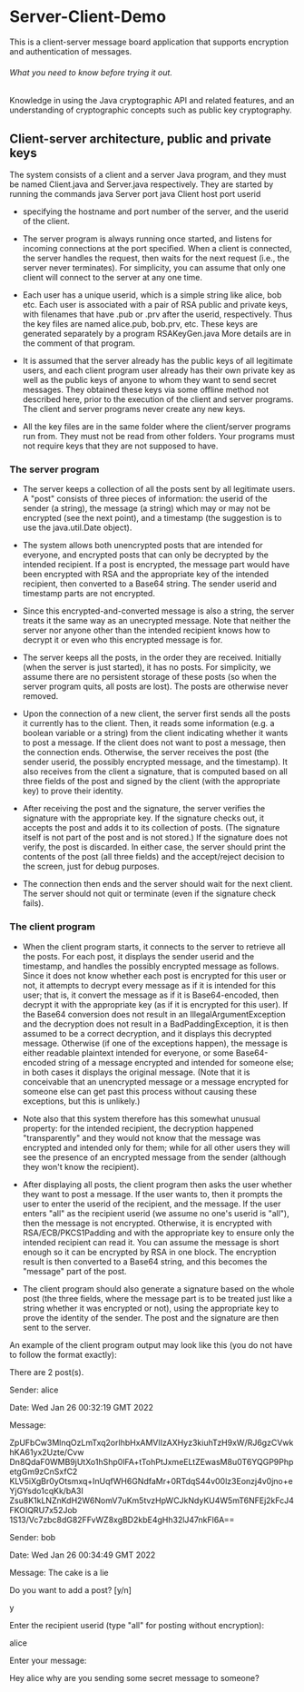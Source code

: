 # Server-Client-Demo
This is a client-server message board application that supports encryption and
authentication of messages.

###### What you need to know before trying it out.

Knowledge in using the Java cryptographic API and related features, and an
understanding of cryptographic concepts such as public key cryptography.

## Client-server architecture, public and private keys
The system consists of a client and a server Java program, and they must be named
Client.java and Server.java respectively. They are started by running the commands
java Server port
java Client host port userid

- specifying the hostname and port number of the server, and the userid of the client.

- The server program is always running once started, and listens for incoming connections
at the port specified. When a client is connected, the server handles the request, then
waits for the next request (i.e., the server never terminates). For simplicity, you can
assume that only one client will connect to the server at any one time.

- Each user has a unique userid, which is a simple string like alice, bob etc. Each user is
associated with a pair of RSA public and private keys, with filenames that have .pub or
.prv after the userid, respectively. Thus the key files are named alice.pub, bob.prv, etc.
These keys are generated separately by a program RSAKeyGen.java More details are in
the comment of that program.

- It is assumed that the server already has the public keys of all legitimate users, and each
client program user already has their own private key as well as the public keys of
anyone to whom they want to send secret messages. They obtained these keys via
some offline method not described here, prior to the execution of the client and server
programs. The client and server programs never create any new keys.

- All the key files are in the same folder where the client/server programs run from. They
must not be read from other folders. Your programs must not require keys that they are
not supposed to have.


### The server program
- The server keeps a collection of all the posts sent by all legitimate users. A "post"
consists of three pieces of information: the userid of the sender (a string), the message
(a string) which may or may not be encrypted (see the next point), and a timestamp (the
suggestion is to use the java.util.Date object).

- The system allows both unencrypted posts that are intended for everyone, and
encrypted posts that can only be decrypted by the intended recipient. If a post is
encrypted, the message part would have been encrypted with RSA and the appropriate
key of the intended recipient, then converted to a Base64 string. The sender userid and
timestamp parts are not encrypted.

- Since this encrypted-and-converted message is also a string, the server treats it the
same way as an unecrypted message. Note that neither the server nor anyone other
than the intended recipient knows how to decrypt it or even who this encrypted message
is for.

- The server keeps all the posts, in the order they are received. Initially (when the server is
just started), it has no posts. For simplicity, we assume there are no persistent storage of
these posts (so when the server program quits, all posts are lost). The posts are
otherwise never removed.

- Upon the connection of a new client, the server first sends all the posts it currently has to
the client. Then, it reads some information (e.g. a boolean variable or a string) from the
client indicating whether it wants to post a message. If the client does not want to post a
message, then the connection ends. Otherwise, the server receives the post (the sender
userid, the possibly encrypted message, and the timestamp). It also receives from the
client a signature, that is computed based on all three fields of the post and signed by
the client (with the appropriate key) to prove their identity.

- After receiving the post and the signature, the server verifies the signature with the
appropriate key. If the signature checks out, it accepts the post and adds it to its
collection of posts. (The signature itself is not part of the post and is not stored.) If the
signature does not verify, the post is discarded. In either case, the server should print the
contents of the post (all three fields) and the accept/reject decision to the screen, just for
debug purposes.

- The connection then ends and the server should wait for the next client. The server
should not quit or terminate (even if the signature check fails).



### The client program
- When the client program starts, it connects to the server to retrieve all the posts. For
each post, it displays the sender userid and the timestamp, and handles the possibly
encrypted message as follows. Since it does not know whether each post is encrypted
for this user or not, it attempts to decrypt every message as if it is intended for this user;
that is, it convert the message as if it is Base64-encoded, then decrypt it with the
appropriate key (as if it is encrypted for this user). If the Base64 conversion does not
result in an IllegalArgumentException and the decryption does not result in a
BadPaddingException, it is then assumed to be a correct decryption, and it displays this
decrypted message. Otherwise (if one of the exceptions happen), the message is either
readable plaintext intended for everyone, or some Base64-encoded string of a message
encrypted and intended for someone else; in both cases it displays the original
message. (Note that it is conceivable that an unencrypted message or a message
encrypted for someone else can get past this process without causing these exceptions,
but this is unlikely.)

- Note also that this system therefore has this somewhat unusual property: for the
intended recipient, the decryption happened "transparently" and they would not know
that the message was encrypted and intended only for them; while for all other users
they will see the presence of an encrypted message from the sender (although they
won't know the recipient).

- After displaying all posts, the client program then asks the user whether they want to
post a message. If the user wants to, then it prompts the user to enter the userid of the
recipient, and the message. If the user enters "all" as the recipient userid (we assume no
one's userid is "all"), then the message is not encrypted. Otherwise, it is encrypted with
RSA/ECB/PKCS1Padding and with the appropriate key to ensure only the intended
recipient can read it. You can assume the message is short enough so it can be
encrypted by RSA in one block. The encryption result is then converted to a Base64
string, and this becomes the "message" part of the post.

- The client program should also generate a signature based on the whole post (the three
fields, where the message part is to be treated just like a string whether it was encrypted
or not), using the appropriate key to prove the identity of the sender. The post and the
signature are then sent to the server.


An example of the client program output may look like this (you do not have to follow the format
exactly):

There are 2 post(s).

Sender: alice

Date: Wed Jan 26 00:32:19 GMT 2022

Message:

ZpUFbCw3MlnqOzLmTxq2orlhbHxAMVlIzAXHyz3kiuhTzH9xW/RJ6gzCVwkhKA61yx2Uzte/Cvw
Dn8QdaF0WMB9jUtXo1hShp0lFA+tTohPtJxmeELtZEwasM8u0T6YQGP9PhpetgGm9zCnSxfC2
KLV5iXgBr0yOtsmxq+InUqfWH6GNdfaMr+0RTdqS44v00lz3Eonzj4v0jno+eYjGYsdo1cqKk/bA3I
Zsu8K1kLNZnKdH2W6NomV7uKm5tvzHpWCJkNdyKU4W5mT6NFEj2kFcJ4FKOIQRU7x52Job
1S13/Vc7zbc8dG82FFvWZ8xgBD2kbE4gHh32lJ47nkFl6A==

Sender: bob

Date: Wed Jan 26 00:34:49 GMT 2022

Message: The cake is a lie

Do you want to add a post? [y/n]

y

Enter the recipient userid (type "all" for posting without encryption):

alice

Enter your message:

Hey alice why are you sending some secret message to someone?
